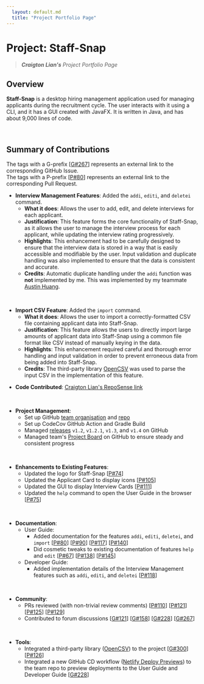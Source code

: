 ```yaml
---
  layout: default.md
  title: "Project Portfolio Page"
---
```


# Project: Staff-Snap

> ***Craigton Lian's*** *Project Portfolio Page*<br>

## Overview
**Staff-Snap** is a desktop hiring management application used for managing applicants during the recruitment cycle. The user interacts with it using a CLI, and it has a GUI created with JavaFX. It is written in Java, and has about 9,000 lines of code.

<br>

## Summary of Contributions

<box type="tip">

The tags with a G-prefix [[G\#267](https://github.com/nus-cs2103-AY2324S1/forum/issues/267)] represents an external link to the corresponding GitHub Issue.<br>
The tags with a P-prefix [[P\#80](https://github.com/AY2324S1-CS2103T-W08-1/tp/pull/80)] represents an external link to the corresponding Pull Request.<br>

</box>

* **Interview Management Features**: Added the `addi`, `editi`, and `deletei` command.
  * **What it does**: Allows the user to add, edit, and delete interviews for each applicant.
  * **Justification**: This feature forms the core functionality of Staff-Snap, as it allows the user to manage the interview process for each applicant, while updating the interview rating progressively.
  * **Highlights**: This enhancement had to be carefully designed to ensure that the interview data is stored in a way that is easily accessible and modifiable by the user. Input validation and duplicate handling was also implemented to ensure that the data is consistent and accurate.
  * **Credits**: Automatic duplicate handling under the `addi` function was **not** implemented by me. This was implemented by my teammate [Austin Huang](https://ay2324s1-cs2103t-w08-1.github.io/tp/team/austinhuang1203.html).

<br>

* **Import CSV Feature**: Added the `import` command.
  * **What it does**: Allows the user to import a correctly-formatted CSV file containing applicant data into Staff-Snap.
  * **Justification**: This feature allows the users to directly import large amounts of applicant data into Staff-Snap using a common file format like CSV instead of manually keying in the data.
  * **Highlights**: This enhancement required careful and thorough error handling and input validation in order to prevent erroneous data from being added into Staff-Snap. 
  * **Credits**: The third-party library [OpenCSV](https://opencsv.sourceforge.net/) was used to parse the input CSV in the implementation of this feature.


<div style="page-break-after: always;"></div>

* **Code Contributed**: [Craigton Lian's RepoSense link](https://nus-cs2103-ay2324s1.github.io/tp-dashboard/?search=craigtonlian&breakdown=true)

<br>

* **Project Management**:
  * Set up GitHub [team organisation](https://github.com/orgs/AY2324S1-CS2103T-W08-1/people) and [repo](https://github.com/AY2324S1-CS2103T-W08-1/tp)
  * Set up CodeCov GitHub Action and Gradle Build
  * Managed [releases](https://github.com/AY2324S1-CS2103T-W08-1/tp/releases) `v1.2`, `v1.2.1`, `v1.3`, and `v1.4` on GitHub
  * Managed team's [Project Board](https://github.com/orgs/AY2324S1-CS2103T-W08-1/projects/1) on GitHub to ensure steady and consistent progress

<br>

* **Enhancements to Existing Features**:
  * Updated the logo for Staff-Snap [[P\#74](https://github.com/AY2324S1-CS2103T-W08-1/tp/pull/74)]
  * Updated the Applicant Card to display icons [[P\#105](https://github.com/AY2324S1-CS2103T-W08-1/tp/pull/105)]
  * Updated the GUI to display Interview Cards [[P\#111](https://github.com/AY2324S1-CS2103T-W08-1/tp/pull/111)]
  * Updated the `help` command to open the User Guide in the browser [[P\#75](https://github.com/AY2324S1-CS2103T-W08-1/tp/pull/75)]

<br>

* **Documentation**:
  * User Guide:
    * Added documentation for the features `addi`, `editi`, `deletei`, and `import` [[P\#80](https://github.com/AY2324S1-CS2103T-W08-1/tp/pull/80)] [[P\#90](https://github.com/AY2324S1-CS2103T-W08-1/tp/pull/90)] [[P\#117](https://github.com/AY2324S1-CS2103T-W08-1/tp/pull/117)] [[P\#140](https://github.com/AY2324S1-CS2103T-W08-1/tp/pull/140)]
    * Did cosmetic tweaks to existing documentation of features `help` and `edit` [[P\#67](https://github.com/AY2324S1-CS2103T-W08-1/tp/pull/67)] [[P\#138](https://github.com/AY2324S1-CS2103T-W08-1/tp/pull/138)] [[P\#145](https://github.com/AY2324S1-CS2103T-W08-1/tp/pull/145)]
  * Developer Guide:
    * Added implementation details of the Interview Management features such as `addi`, `editi`, and `deletei` [[P\#118](https://github.com/AY2324S1-CS2103T-W08-1/tp/pull/118)]

<br>

* **Community**:
  * PRs reviewed (with non-trivial review comments) [[P\#110](https://github.com/AY2324S1-CS2103T-W08-1/tp/pull/110)] [[P\#121](https://github.com/AY2324S1-CS2103T-W08-1/tp/pull/121)] [[P\#125](https://github.com/AY2324S1-CS2103T-W08-1/tp/pull/125)] [[P\#129](https://github.com/AY2324S1-CS2103T-W08-1/tp/pull/129)]
  * Contributed to forum discussions [[G\#121](https://github.com/nus-cs2103-AY2324S1/forum/issues/121)] [[G\#158](https://github.com/nus-cs2103-AY2324S1/forum/issues/158)] [[G\#228](https://github.com/nus-cs2103-AY2324S1/forum/issues/228)] [[G\#267](https://github.com/nus-cs2103-AY2324S1/forum/issues/267)]

<br>

* **Tools**:
  * Integrated a third-party library ([OpenCSV](https://opencsv.sourceforge.net/)) to the project [[G\#300](https://github.com/nus-cs2103-AY2324S1/forum/issues/300)] [[P\#126](https://github.com/AY2324S1-CS2103T-W08-1/tp/pull/126)]
  * Integrated a new GitHub CD workflow ([Netlify Deploy Previews](https://docs.netlify.com/site-deploys/deploy-previews/)) to the team repo to preview deployments to the User Guide and Developer Guide [[G\#228](https://github.com/nus-cs2103-AY2324S1/forum/issues/228)]
